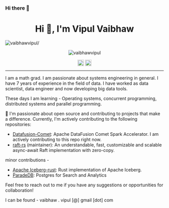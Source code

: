 ### Hi there 👋

<!--
**vaibhawvipul/vaibhawvipul** is a ✨ _special_ ✨ repository because its `README.md` (this file) appears on your GitHub profile.

Here are some ideas to get you started:

- 🔭 I’m currently working on ...
- 🌱 I’m currently learning ...
- 👯 I’m looking to collaborate on ...
- 🤔 I’m looking for help with ...
- 💬 Ask me about ...
- 📫 How to reach me: ...
- 😄 Pronouns: ...
- ⚡ Fun fact: ...
-->

<h1 align="center">Hi 👋, I'm Vipul Vaibhaw</h1>
<p align="left"> <img src=https://komarev.com/ghpvc/?username=vaibhawvipul alt=vaibhawvipul/> </p>

<p align="center"> <img src=https://github-readme-stats.vercel.app/api?username=vaibhawvipul&show_icons=true alt=vaibhawvipul /> </p>

<p align="center">
<a href=https://twitter.com/vaibhaw_vipul target="blank"><img align="center" src=https://cdn.jsdelivr.net/npm/simple-icons@3.0.1/icons/twitter.svg alt="vaibhaw_vipul" height="20" width="20" /></a>
<a href=https://linkedin.com/in/vipulvaibhaw target="blank"><img align="center" src=https://cdn.jsdelivr.net/npm/simple-icons@3.0.1/icons/linkedin.svg alt="vipulvaibhaw" height="20" width="20" /></a>
</p>

---

I am a math grad. I am passionate about systems engineering in general. I have 7 years of experience in the field of data. I have worked as data scientist, data engineer and now developing big data tools.

These days I am learning - Operating systems, concurrent programming, distributed systems and parallel programming. 

🌱 I'm passionate about open source and contributing to projects that make a difference. Currently, I'm actively contributing to the following repositories:

- [Datafusion-Comet](https://github.com/apache/datafusion-comet): Apache DataFusion Comet Spark Accelerator. I am actively contributing to this repo right now.
- [raft-rs](https://github.com/spacewalkhq/raft-rs) (maintainer): An understandable, fast, customizable and scalable async-await Raft implementation with zero-copy.


minor contributions - 
- [Apache Iceberg-rust](https://github.com/apache/iceberg-rust/pulls?q=is%3Apr+author%3Avaibhawvipul+is%3Aclosed): Rust implementation of Apache Iceberg.
- [ParadeDB](https://github.com/paradedb/paradedb/pulls/vaibhawvipul): Postgres for Search and Analytics

Feel free to reach out to me if you have any suggestions or opportunities for collaboration! 

I can be found - vaibhaw . vipul [@] gmail [dot] com
